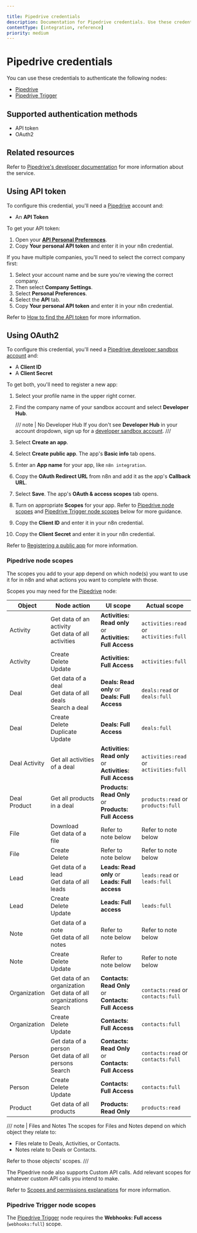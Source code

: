```yaml
---

title: Pipedrive credentials
description: Documentation for Pipedrive credentials. Use these credentials to authenticate Pipedrive in n8n, a workflow automation platform.
contentType: [integration, reference]
priority: medium
---
```


# Pipedrive credentials

You can use these credentials to authenticate the following nodes:

- [Pipedrive](/integrations/builtin/app-nodes/n8n-nodes-base.pipedrive.md)
- [Pipedrive Trigger](/integrations/builtin/trigger-nodes/n8n-nodes-base.pipedrivetrigger.md)

## Supported authentication methods

- API token
- OAuth2

## Related resources

Refer to [Pipedrive's developer documentation](https://pipedrive.readme.io/docs/getting-started) for more information about the service.

## Using API token

To configure this credential, you'll need a [Pipedrive](https://pipedrive.com/) account and:

- An **API Token**

To get your API token:

1. Open your [**API Personal Preferences**](https://app.pipedrive.com/settings/api).
2. Copy **Your personal API token** and enter it in your n8n credential.

If you have multiple companies, you'll need to select the correct company first:

1. Select your account name and be sure you're viewing the correct company.
2. Then select **Company Settings**.
2. Select **Personal Preferences**.
3. Select the **API** tab.
4. Copy **Your personal API token** and enter it in your n8n credential.

Refer to [How to find the API token](https://pipedrive.readme.io/docs/how-to-find-the-api-token) for more information.

## Using OAuth2

To configure this credential, you'll need a [Pipedrive developer sandbox account](https://developers.pipedrive.com/) and:

- A **Client ID**
- A **Client Secret**

To get both, you'll need to register a new app:

1. Select your profile name in the upper right corner.
2. Find the company name of your sandbox account and select **Developer Hub**.

    /// note | No Developer Hub
    If you don't see **Developer Hub** in your account dropdown, sign up for a [developer sandbox account](https://developers.pipedrive.com/).
    ///

3. Select **Create an app**.
4. Select **Create public app**. The app's **Basic info** tab opens.
5. Enter an **App name** for your app, like `n8n integration`.
6. Copy the **OAuth Redirect URL** from n8n and add it as the app's **Callback URL**.
7. Select **Save**. The app's **OAuth & access scopes** tab opens.
8. Turn on appropriate **Scopes** for your app. Refer to [Pipedrive node scopes](#pipedrive-node-scopes) and [Pipedrive Trigger node scopes](#pipedrive-trigger-node-scopes) below for more guidance.
8. Copy the **Client ID** and enter it in your n8n credential.
9. Copy the **Client Secret** and enter it in your n8n credential.

Refer to [Registering a public app](https://pipedrive.readme.io/docs/marketplace-registering-the-app) for more information.

### Pipedrive node scopes

The scopes you add to your app depend on which node(s) you want to use it for in n8n and what actions you want to complete with those.

Scopes you may need for the [Pipedrive](/integrations/builtin/app-nodes/n8n-nodes-base.pipedrive.md) node:

| **Object** | **Node action** | **UI scope** | **Actual scope** |
| --- | --- | --- | --- |
| Activity | Get data of an activity <br> Get data of all activities | **Activities: Read only** or <br> **Activities: Full Access** | `activities:read` or <br> `activities:full` |
| Activity | Create <br> Delete <br> Update | **Activities: Full Access** | `activities:full` |
| Deal | Get data of a deal <br> Get data of all deals <br> Search a deal | **Deals: Read only** or <br> **Deals: Full Access** | `deals:read` or <br> `deals:full` |
| Deal | Create <br> Delete <br> Duplicate <br> Update | **Deals: Full Access** | `deals:full` |
| Deal Activity | Get all activities of a deal | **Activities: Read only** or <br> **Activities: Full Access** | `activities:read` or <br> `activities:full` |
| Deal Product | Get all products in a deal |  **Products: Read Only** or <br> **Products: Full Access** | `products:read` or <br> `products:full` |
| File | Download <br> Get data of a file | Refer to note below | Refer to note below |
| File | Create <br> Delete | Refer to note below | Refer to note below |
| Lead | Get data of a lead <br> Get data of all leads | **Leads: Read only** or <br> **Leads: Full access** | `leads:read` or <br> `leads:full` |
| Lead | Create <br> Delete <br> Update | **Leads: Full access** | `leads:full` |
| Note | Get data of a note <br> Get data of all notes | Refer to note below | Refer to note below |
| Note | Create <br> Delete <br> Update | Refer to note below | Refer to note below |
| Organization | Get data of an organization <br> Get data of all organizations <br> Search | **Contacts: Read Only** or <br> **Contacts: Full Access** | `contacts:read` or <br> `contacts:full` |
| Organization | Create <br> Delete <br> Update | **Contacts: Full Access** | `contacts:full` |
| Person | Get data of a person <br> Get data of all persons <br> Search | **Contacts: Read Only** or <br> **Contacts: Full Access** | `contacts:read` or <br> `contacts:full` |
| Person | Create <br> Delete <br> Update | **Contacts: Full Access** | `contacts:full` |
| Product | Get data of all products | **Products: Read Only** | `products:read` |

/// note | Files and Notes
The scopes for Files and Notes depend on which object they relate to:

- Files relate to Deals, Activities, or Contacts.
- Notes relate to Deals or Contacts.

Refer to those objects' scopes.
///

The Pipedrive node also supports Custom API calls. Add relevant scopes for whatever custom API calls you intend to make.

Refer to [Scopes and permissions explanations](https://pipedrive.readme.io/docs/marketplace-scopes-and-permissions-explanations) for more information.

### Pipedrive Trigger node scopes

The [Pipedrive Trigger](/integrations/builtin/trigger-nodes/n8n-nodes-base.pipedrivetrigger.md) node requires the **Webhooks: Full access** (`webhooks:full`) scope.
